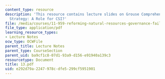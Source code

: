 ```yaml
---
content_type: resource
description: 'This resource contains lecture slides on Grouse Comprehensive Conservation
  Strategy: A Role for CSI?'
file: /media/courses/11-959-reforming-natural-resources-governance-failings-of-scientific-rationalism-and-alternatives-for-building-common-ground-january-iap-2007/e292d79a2247978cdfe5299cf5951901_13.pdf
file_type: application/pdf
learning_resource_types:
- Lecture Notes
ocw_type: OCWFile
parent_title: Lecture Notes
parent_type: CourseSection
parent_uid: ba9cf1c8-07d1-93a9-d156-e91940a139c3
resourcetype: Document
title: 13.pdf
uid: e292d79a-2247-978c-dfe5-299cf5951901
---
```

